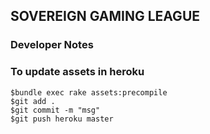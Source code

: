 ## SOVEREIGN GAMING LEAGUE


### Developer Notes

### To update assets in heroku
	$bundle exec rake assets:precompile
	$git add . 
	$git commit -m "msg" 
	$git push heroku master


